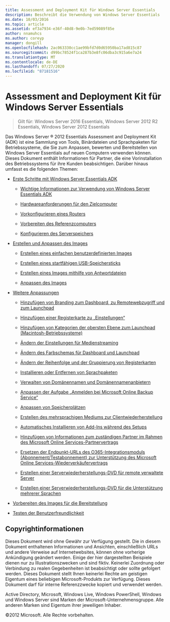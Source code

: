 ```yaml
---
title: Assessment and Deployment Kit für Windows Server Essentials
description: Beschreibt die Verwendung von Windows Server Essentials
ms.date: 10/03/2016
ms.topic: article
ms.assetid: ef3a7934-e36f-40d8-9e0b-7ed59089f85e
author: nnamuhcs
ms.author: coreyp
manager: dongill
ms.openlocfilehash: 2ac063330cc1ae99bfd7d0d65950ba17ad815c87
ms.sourcegitcommit: d99bc78524f1ca287b3e8fc06dba3c915a6e7a24
ms.translationtype: MT
ms.contentlocale: de-DE
ms.lasthandoff: 07/27/2020
ms.locfileid: "87181516"
---
```

# <a name="assessment-and-deployment-kit-for-windows-server-essentials"></a>Assessment and Deployment Kit für Windows Server Essentials

>Gilt für: Windows Server 2016 Essentials, Windows Server 2012 R2 Essentials, Windows Server 2012 Essentials

Das Windows Server &reg; 2012 Essentials Assessment and Deployment Kit (ADK) ist eine Sammlung von Tools, Binärdateien und Sprachpaketen für Betriebssysteme, die Sie zum Anpassen, bewerten und Bereitstellen von Windows Server Essentials auf neuen Computern verwenden können. Dieses Dokument enthält Informationen für Partner, die eine Vorinstallation des Betriebssystems für ihre Kunden beabsichtigen. Darüber hinaus umfasst es die folgenden Themen:


-   [Erste Schritte mit Windows Server Essentials ADK](Getting-Started-with-the-Windows-Server-Essentials-ADK.md)

    -   [Wichtige Informationen zur Verwendung von Windows Server Essentials ADK](Important-Information-for-Using-the-Windows-Server-Essentials-ADK.md)

    -   [Hardwareanforderungen für den Zielcomputer](Hardware-Requirements-for-the-Target-Computer.md)

    -   [Vorkonfigurieren eines Routers](Preconfiguring-a-Router.md)

    -   [Vorbereiten des Referenzcomputers](Prepare-the-Technician-Computer.md)

    -   [Konfigurieren des Serverspeichers](Configure-Server-Storage.md)

-   [Erstellen und Anpassen des Images](Creating-and-Customizing-the-Image.md)

    -   [Erstellen eines einfachen benutzerdefinierten Images](Create-a-Simple-Customized-Image.md)

    -   [Erstellen eines startfähigen USB-Speichersticks](Create-a-Bootable-USB-Flash-Drive.md)

    -   [Erstellen eines Images mithilfe von Antwortdateien](Create-an-Image-By-Using-Answer-Files.md)

    -   [Anpassen des Images](Customize-the-Image.md)

-   [Weitere Anpassungen](Additional-Customizations.md)

    -   [Hinzufügen von Branding zum Dashboard, zu Remotewebzugriff und zum Launchpad](Add-Branding-to-the-Dashboard--Remote-Web-Access--and-Launchpad.md)

    -   [Hinzufügen einer Registerkarte zu „Einstellungen“](Add-a-Tab-to-Settings.md)

    -   [Hinzufügen von Kategorien der obersten Ebene zum Launchpad (Macintosh-Betriebssysteme)](Add-Top-Level-Categories-to-the-Launchpad--Macintosh-Operating-System-.md)

    -   [Ändern der Einstellungen für Medienstreaming](Change-Media-Streaming-Settings.md)

    -   [Ändern des Farbschemas für Dashboard und Launchpad](Change-the-Color-Scheme-of-the-Dashboard-and-Launchpad.md)

    -   [Ändern der Reihenfolge und der Gruppierung von Registerkarten](Change-the-Order-and-Grouping-of-Tabs.md)

    -   [Installieren oder Entfernen von Sprachpaketen](Install-or-Remove-Language-Packs.md)

    -   [Verwalten von Domänennamen und Domänennamenanbietern](Manage-Domain-Names-and-Domain-Name-Providers.md)

    -   [Anpassen der Aufgabe „Anmelden bei Microsoft Online Backup Service“](Customize-Sign-Up-for-Microsoft-Online-Backup-Service-task.md)

    -   [Anpassen von Speicherplätzen](Customize-Storage-Spaces.md)

    -   [Erstellen des mehrsprachigen Mediums zur Clientwiederherstellung](Build-Multi-Language-Client-Restore-Media.md)

    -   [Automatisches Installieren von Add-Ins während des Setups](Automate-Installation-of-Add-Ins-During-Setup.md)

    -   [Hinzufügen von Informationen zum zuständigen Partner im Rahmen des Microsoft Online Services-Partnervertrags](Add-Microsoft-Online-Service-Partner-Agreement-Partner-of-Record-Information.md)

    -   [Ersetzen der Endpunkt-URLs des O365-Integrationsmoduls (Abonnement/Testabonnement) zur Unterstützung des Microsoft Online Services-Wiederverkäufervertrags](Replace-O365-Integration-Module-Buy-Try-Endpoint-URL-in-Support-of-Microsoft-Online-Service-Reseller-Agreement.md)

    -   [Erstellen einer Serverwiederherstellungs-DVD für remote verwaltete Server](Create-a-Server-Recovery-DVD-for-Remotely-Administered-Servers.md)

    -   [Erstellen einer Serverwiederherstellungs-DVD für die Unterstützung mehrerer Sprachen](Create-a-Server-Recovery-DVD-for-Multi-Language-Support.md)

-   [Vorbereiten des Images für die Bereitstellung](Preparing-the-Image-for-Deployment.md)

-   [Testen der Benutzerfreundlichkeit](Testing-the-Customer-Experience.md)


## <a name="copyright-information"></a>Copyrightinformationen
 Dieses Dokument wird ohne Gewähr zur Verfügung gestellt. Die in diesem Dokument enthaltenen Informationen und Ansichten, einschließlich URLs und andere Verweise auf Internetwebsites, können ohne vorherige Ankündigung geändert werden. Einige der hier dargestellten Beispiele dienen nur zu Illustrationszwecken und sind fiktiv. Keinerlei Zuordnung oder Verbindung zu realen Gegebenheiten ist beabsichtigt oder sollte gefolgert werden. Dieses Dokument stellt Ihnen keinerlei Rechte am geistigen Eigentum eines beliebigen Microsoft-Produkts zur Verfügung. Dieses Dokument darf für interne Referenzzwecke kopiert und verwendet werden.

 Active Directory, Microsoft, Windows Live, Windows PowerShell, Windows und Windows Server sind Marken der Microsoft-Unternehmensgruppe. Alle anderen Marken sind Eigentum ihrer jeweiligen Inhaber.

 &copy;2012 Microsoft. Alle Rechte vorbehalten.
